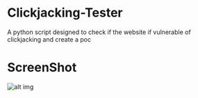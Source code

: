 # Clickjacking-Tester
A python script designed to check if the website if vulnerable of clickjacking and create a poc
# ScreenShot
![alt img](https://github.com/D4Vinci/Clickjacking-Tester/blob/master/Screenshot.PNG)
